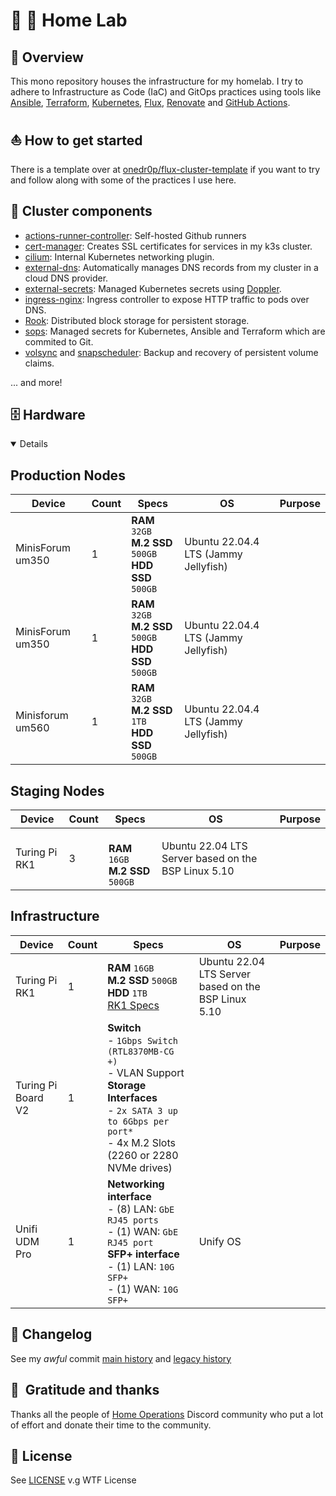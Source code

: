 # 🏡 🧪 Home Lab

## 📖 Overview

This mono repository houses the infrastructure for my homelab. I try to adhere to Infrastructure as Code (IaC) and GitOps practices using tools like [Ansible](https://www.ansible.com/), [Terraform](https://www.terraform.io/), [Kubernetes](https://kubernetes.io/), [Flux](https://github.com/fluxcd/flux2), [Renovate](https://github.com/renovatebot/renovate) and [GitHub Actions](https://github.com/features/actions).

## ⛵ How to get started

There is a template over at [onedr0p/flux-cluster-template](https://github.com/onedr0p/flux-cluster-template) if you want to try and follow along with some of the practices I use here.

## 🎨 Cluster components

+ [actions-runner-controller](https://github.com/actions/actions-runner-controller): Self-hosted Github runners
+ [cert-manager](https://cert-manager.io/docs/): Creates SSL certificates for services in my k3s cluster.
+ [cilium](https://cilium.io/get-started/): Internal Kubernetes networking plugin.
+ [external-dns](https://github.com/kubernetes-sigs/external-dns): Automatically manages DNS records from my cluster in a cloud DNS provider.
+ [external-secrets](https://github.com/external-secrets/external-secrets/): Managed Kubernetes secrets using [Doppler](https://www.doppler.com).
+ [ingress-nginx](https://github.com/kubernetes/ingress-nginx/): Ingress controller to expose HTTP traffic to pods over DNS.
+ [Rook](https://rook.io): Distributed block storage for persistent storage.
+ [sops](https://github.com/mozilla/sops): Managed secrets for Kubernetes, Ansible and Terraform which are commited to Git.
+ [volsync](https://volsync.readthedocs.io/en/stable/) and [snapscheduler](https://backube.github.io/snapscheduler/): Backup and recovery of persistent volume claims.

... and more!

## 🗄️ Hardware
<details open>

## Production Nodes

| Device             | Count | Specs                                                                                                                                                                                                                                                                                                          | OS                                                  | Purpose |
|--------------------|-------|----------------------------------------------------------------------------------------------------------------------------------------------------------------------------------------------------------------------------------------------------------------------------------------------------------------|-----------------------------------------------------|---------|
| MinisForum um350   | 1     | **RAM** `32GB` <br/> **M.2 SSD** `500GB` <br/> **HDD SSD** `500GB`                                                                                                                                                       | Ubuntu 22.04.4 LTS (Jammy Jellyfish)                    |         |
| MinisForum um350   | 1     | **RAM** `32GB` <br/> **M.2 SSD** `500GB` <br/> **HDD SSD** `500GB`                                                                                                                                                     | Ubuntu 22.04.4 LTS (Jammy Jellyfish)                      |         |
| Minisforum um560   | 1     | **RAM** `32GB`  <br/> **M.2 SSD** `1TB` <br/> **HDD SSD** `500GB`                                                                                                                                                    | Ubuntu 22.04.4 LTS (Jammy Jellyfish)                      |         |

## Staging Nodes

| Device             | Count | Specs                                                                                                                                                                                                                                                                                                          | OS                                                  | Purpose |
|--------------------|-------|----------------------------------------------------------------------------------------------------------------------------------------------------------------------------------------------------------------------------------------------------------------------------------------------------------------|-----------------------------------------------------|---------|
| Turing Pi RK1      | 3     | <br/> **RAM** `16GB` <br/> **M.2 SSD** `500GB`| Ubuntu 22.04 LTS Server based on the BSP Linux 5.10 |         |

## Infrastructure

| Device             | Count | Specs                                                                                                                                                                                                                                                                                                         | OS       | Purpose |
|--------------------|-------|---------------------------------------------------------------------------------------------------------------------------------------------------------------------------------------------------------------------------------------------------------------------------------------------------------------|----------|---------|
| Turing Pi RK1      | 1    | **RAM** `16GB` <br/> **M.2 SSD** `500GB` <br/> **HDD** `1TB` <br/>[RK1 Specs](https://docs.turingpi.com/docs/turing-rk1-specs-and-io-ports) | Ubuntu 22.04 LTS Server based on the BSP Linux 5.10 |         |
| Turing Pi Board V2 | 1     | **Switch** <br/>   - `1Gbps Switch (RTL8370MB-CG +)` <br/>   - VLAN Support <br/> **Storage Interfaces** <br/>   - `2x SATA 3 up to 6Gbps per port*` <br/>   - 4x M.2 Slots (2260 or 2280 NVMe drives)      |          |         |
| Unifi UDM Pro      | 1     | **Networking interface** <br/>  - (8) LAN: `GbE RJ45 ports` <br/>  - (1) WAN: `GbE RJ45 port` <br/> **SFP+ interface** <br/>  - (1) LAN: `10G SFP+`  <br/>  - (1) WAN: `10G SFP+` | Unify OS |         |

</details>

</details>

## 📜 Changelog

See my _awful_ commit [main history](https://github.com/oscaromeu/home-ops/commits/main) and [legacy history](https://github.com/oscaromeu/home-ops/tree/d75a6360586de8b5b5c4ff6b553b7512cfea5007)

## :handshake:&nbsp; Gratitude and thanks

Thanks all the people of [Home Operations](https://discord.gg/home-operations) Discord community who put a lot of effort and donate their time to the community.

## 🔏 License

See [LICENSE](./LICENSE) v.g WTF License
